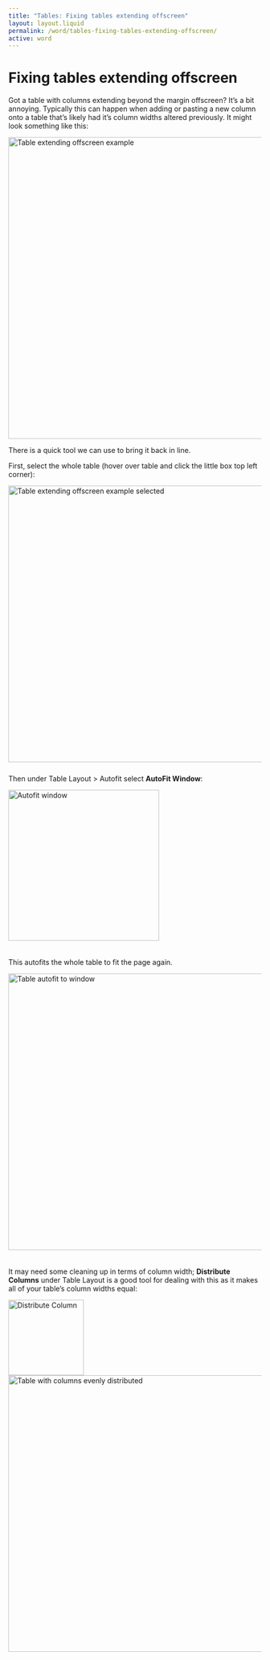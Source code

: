 ```yaml
---
title: "Tables: Fixing tables extending offscreen"
layout: layout.liquid
permalink: /word/tables-fixing-tables-extending-offscreen/
active: word
---
```


<h1>Fixing tables extending offscreen</h1>

<section class="section-light">

<p>Got a table with columns extending beyond the margin offscreen? It’s a bit annoying. Typically this can happen when adding or pasting a new column onto a table that’s likely had it’s column widths altered previously. It might look something like this:</p>

<img class="thumbnail" src="{{ '/assets/images/word/Tables fixing tables extending offscreen/Example table extending offscreen.png' | url }}" alt="Table extending offscreen example" width="600">

<p>There is a quick tool we can use to bring it back in line.</p>
<p>First, select the whole table (hover over table and click the little box top left corner):</p>

<img class="thumbnail" src="{{ '/assets/images/word/Tables fixing tables extending offscreen/Example table extending offscreen selected.png' | url }}" alt="Table extending offscreen example selected" width="550" style="margin-bottom: 10px;">

<p>Then under Table Layout > Autofit select <strong>AutoFit Window</strong>:</p>
<img class="thumbnail" src="{{ '/assets/images/word/Tables fixing tables extending offscreen/Table Layout Autofit.png' | url }}" alt="Autofit window" width="300" style="margin-bottom: 20px;">

<p>This autofits the whole table to fit the page again.</p>
<img class="thumbnail" src="{{ '/assets/images/word/Tables fixing tables extending offscreen/Example table autofit to window.png' | url }}" alt="Table autofit to window" width="550" style="margin-bottom: 20px;">

<p>It may need some cleaning up in terms of column width; <strong>Distribute Columns</strong> under Table Layout is a good tool for dealing with this as it makes all of your table’s column widths equal:</p>
<img class="thumbnail" src="{{ '/assets/images/word/Tables fixing tables extending offscreen/Table Layout Distribute Column.png' | url }}" alt="Distribute Column" width="150">

<img class="thumbnail" src="{{ '/assets/images/word/Tables fixing tables extending offscreen/Example table distributed columns.png' | url }}" alt="Table with columns evenly distributed" width="550">

</section>


